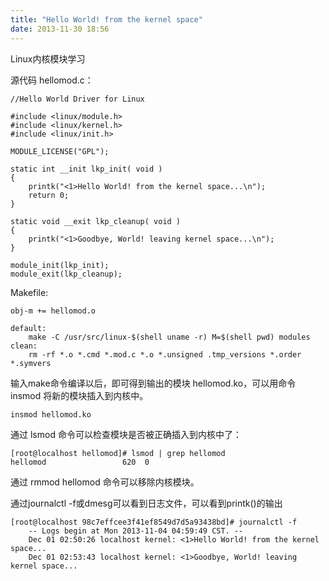 ```yaml
---
title: "Hello World! from the kernel space"
date: 2013-11-30 18:56
---
```


Linux内核模块学习

源代码 hellomod.c：

    //Hello World Driver for Linux

    #include <linux/module.h>
    #include <linux/kernel.h>
    #include <linux/init.h>

    MODULE_LICENSE("GPL");

    static int __init lkp_init( void )
    {
        printk("<1>Hello World! from the kernel space...\n");
        return 0;
    }

    static void __exit lkp_cleanup( void )
    {
        printk("<1>Goodbye, World! leaving kernel space...\n");
    }

    module_init(lkp_init);
    module_exit(lkp_cleanup);
    
Makefile:

	obj-m += hellomod.o

	default:
		make -C /usr/src/linux-$(shell uname -r) M=$(shell pwd) modules
	clean:  
    	rm -rf *.o *.cmd *.mod.c *.o *.unsigned .tmp_versions *.order *.symvers
    	
输入make命令编译以后，即可得到输出的模块 hellomod.ko，可以用命令 insmod 将新的模块插入到内核中。

	insmod hellomod.ko
	
通过 lsmod 命令可以检查模块是否被正确插入到内核中了：

	[root@localhost hellomod]# lsmod | grep hellomod
	hellomod                 620  0 

通过 rmmod hellomod 命令可以移除内核模块。

通过journalctl -f或dmesg可以看到日志文件，可以看到printk()的输出

	[root@localhost 98c7effcee3f41ef8549d7d5a93438bd]# journalctl -f
		-- Logs begin at Mon 2013-11-04 04:59:49 CST. --
		Dec 01 02:50:26 localhost kernel: <1>Hello World! from the kernel space...
		Dec 01 02:53:43 localhost kernel: <1>Goodbye, World! leaving kernel space...
	
